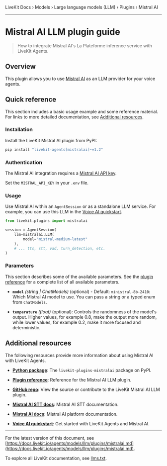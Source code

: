 LiveKit Docs › Models › Large language models (LLM) › Plugins › Mistral AI

---

# Mistral AI LLM plugin guide

> How to integrate Mistral AI's La Plateforme inference service with LiveKit Agents.

## Overview

This plugin allows you to use [Mistral AI](https://mistral.ai/) as an LLM provider for your voice agents.

## Quick reference

This section includes a basic usage example and some reference material. For links to more detailed documentation, see [Additional resources](#additional-resources).

### Installation

Install the LiveKit Mistral AI plugin from PyPI:

```bash
pip install "livekit-agents[mistralai]~=1.2"

```

### Authentication

The Mistral AI integration requires a [Mistral AI API key](https://console.mistral.ai/api-keys/).

Set the `MISTRAL_API_KEY` in your `.env` file.

### Usage

Use Mistral AI within an `AgentSession` or as a standalone LLM service. For example, you can use this LLM in the [Voice AI quickstart](https://docs.livekit.io/agents/start/voice-ai.md).

```python
from livekit.plugins import mistralai

session = AgentSession(
    llm=mistralai.LLM(
        model="mistral-medium-latest"
    ),
    # ... tts, stt, vad, turn_detection, etc.
)

```

### Parameters

This section describes some of the available parameters. See the [plugin reference](https://docs.livekit.io/reference/python/v1/livekit/plugins/mistralai.md#livekit.plugins.mistralai.LLM) for a complete list of all available parameters.

- **`model`** _(string | ChatModels)_ (optional) - Default: `ministral-8b-2410`: Which Mistral AI model to use. You can pass a string or a typed enum from `ChatModels`.

- **`temperature`** _(float)_ (optional): Controls the randomness of the model's output. Higher values, for example 0.8, make the output more random, while lower values, for example 0.2, make it more focused and deterministic.

## Additional resources

The following resources provide more information about using Mistral AI with LiveKit Agents.

- **[Python package](https://pypi.org/project/livekit-plugins-mistralai)**: The `livekit-plugins-mistralai` package on PyPI.

- **[Plugin reference](https://docs.livekit.io/reference/python/v1/livekit/plugins/mistralai.md#livekit.plugins.mistralai.LLM)**: Reference for the Mistral AI LLM plugin.

- **[GitHub repo](https://github.com/livekit/agents/tree/main/livekit-plugins/livekit-plugins-mistralai)**: View the source or contribute to the LiveKit Mistral AI LLM plugin.

- **[Mistral AI STT docs](https://docs.livekit.io/agents/models/stt/plugins/mistralai.md)**: Mistral AI STT documentation.

- **[Mistral AI docs](https://docs.mistral.ai/)**: Mistral AI platform documentation.

- **[Voice AI quickstart](https://docs.livekit.io/agents/start/voice-ai.md)**: Get started with LiveKit Agents and Mistral AI.

---


For the latest version of this document, see [https://docs.livekit.io/agents/models/llm/plugins/mistralai.md](https://docs.livekit.io/agents/models/llm/plugins/mistralai.md).

To explore all LiveKit documentation, see [llms.txt](https://docs.livekit.io/llms.txt).